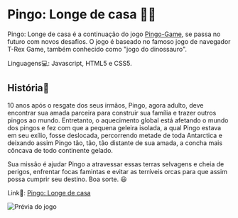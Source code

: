 # Pingo: Longe de casa 🧊🐧

Pingo: Longe de casa é a continuação do jogo [Pingo-Game](https://github.com/Gangorra/Pingo-Game), se passa no futuro com novos desafios. O jogo é baseado no famoso jogo de navegador
T-Rex Game, também conhecido como "jogo do dinossauro".

Linguagens💻: Javascript, HTML5 e CSS5.

## História📖

10 anos após o resgate dos seus irmãos, Pingo, agora adulto, deve encontrar sua amada parceira para construir sua família e trazer outros pingos ao mundo. Entretanto, o 
aquecimento global está afetando o mundo dos pingos e fez com que a pequena geleira isolada, a qual Pingo estava em seu exílio, fosse deslocada, percorrendo metade de 
toda Antarctica e deixando assim Pingo tão, tão, tão distante de sua amada, a concha mais côncava de todo continente gelado. 

Sua missão é ajudar Pingo a atravessar essas terras selvagens e cheia de perigos, enfrentar focas famintas e evitar as terríveis orcas para que assim possa cumprir seu destino.
Boa sorte. 😃


Link🔗: [Pingo: Longe de casa](https://gangorra.github.io/pingo-longe_de_casa/)

![Prévia do jogo](https://cdn.discordapp.com/attachments/868299459543592962/904123004915691530/1.png)
